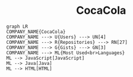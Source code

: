 <h1 align="center">CocaCola</h1>

```mermaid
graph LR
COMPANY_NAME{CocaCola}
COMPANY_NAME ---> U{Users} ---> UN[4]
COMPANY_NAME ---> R{Repositories} ---> RN[27]
COMPANY_NAME ---> G{Gists} ---> GN[3]
COMPANY_NAME ---> ML{Most Used<br>Languages}
ML --> JavaScript[JavaScript]
ML --> Java[Java]
ML --> HTML[HTML]
```
